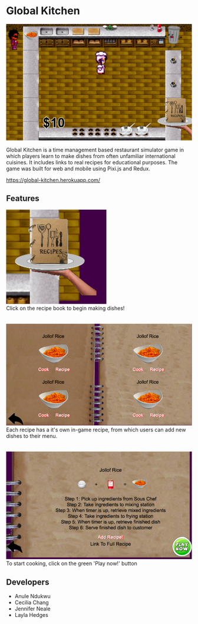 # Global Kitchen

![Global Kitchen gameplay](/global-kitchen_gameplay.png)

Global Kitchen is a time management based restaurant simulator game in which
players learn to make dishes from often unfamiliar international cuisines. It
includes links to real recipes for educational purposes. The game was built for
web and mobile using Pixi.js and Redux.

https://global-kitchen.herokuapp.com/

## Features

![recipe book close up](/recipe-book-sous-chef.png)
<br>
Click on the recipe book to begin making dishes!
<br/>
<br/>
<br>
![Recipe book view](/recipe-book.png)
<br>
Each recipe has a it's own in-game recipe, from which users can add new dishes to their menu.
<br>
<br>
<br>
![Single recipe view](/single-recipe-view.png)
<br>
To start cooking, click on the green 'Play now!' button

## Developers

* Anule Ndukwu
* Cecilia Chang
* Jennifer Neale
* Layla Hedges
